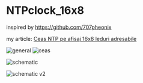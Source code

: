 # NTPclock_16x8
inspired by https://github.com/707pheonix

my article: [Ceas NTP pe afisaj 16x8 leduri adresabile](https://nicuflorica.blogspot.com/2023/04/ceas-ntp-pe-afisaj-16x8-leduri.html)

![general](https://blogger.googleusercontent.com/img/b/R29vZ2xl/AVvXsEjOpSAybMsrWUOia3C33OPAkM5C3ThR0vY09eZVo2GtnwoqP90yd11aboPQ0ae2GcKVd_zedHevnGS0Jby1108V-XWxrn8lkbIRw-dGOTyMHksXTc2Fk6LrN42yYHZCV4u77wjoylcYmfUT28RWiqKt_mq91-E5Kpr7ju6V5v9EZ4rEJBSKcc75b3ArRA/w200-h95/NTPclock_16x8_general.png)
![ceas](https://blogger.googleusercontent.com/img/b/R29vZ2xl/AVvXsEiE1acEuaR6LUFueTVdKG7igYSMzEp_lHJ2xogoLVDbtLZUQ7XGjWibnWUbQ_V-NkBTlvJxMDL5RRDKTlWWoZdVFF9jKeYfbpgDYYbrCV-lJnZEhpIJsKawsHsLdowseDUx3uVXuptp2e01B8QRdthYawtwYKxaV8e2UJn8dkR8yJnVk_nDps1_WvjcjQ/w200-h96/ora_12_02.jpg)

![schematic](https://blogger.googleusercontent.com/img/b/R29vZ2xl/AVvXsEhWzLXncEof-hVGHXiQz4Y-fosUpMyNl8vJfTmqlYf3KLhruCTieju1oxV9q4WiYduId4tjjt1FiyKFVwI2Demm21BKiYdQIi5d5P0fr4vH21w3uKKJ2uQ3FRHEAKUIz_wZ_NS58Tn1Rf7hMzg0r0ndvMvXgY3wJdt2O858FChVwVbV5hd0Y2vPT5ierg/s1121/NTPclock_16x8_ws2812_sch_v1.png)

![schematic v2](https://blogger.googleusercontent.com/img/b/R29vZ2xl/AVvXsEhOTGtNicFl3oVvQkguZHq24UNh51pF5F8qZpjwmg2eL4IseFMrjhB2FFkdAaSfxDODpfAr6ULOSxcdaMFcJR0Ra77jue31j7F58SxFcTxQZaBDSWZqHeYqoPEoOiXe4xxd8ewJde1zxYvN4LaVA4GObuF8OJnL2dEzz1fNainlyv29mKmk9WoS5FUxGA/s1141/NTPclock_16x8_ws2812_sch_v2.png)
